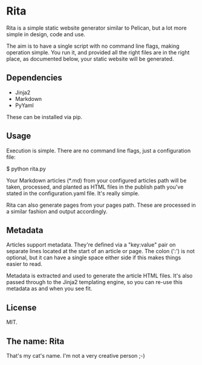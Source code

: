 Rita
====

Rita is a simple static website generator similar to Pelican, but a lot more simple in design, code and use.

The aim is to have a single script with no command line flags, making operation simple. You run it, and provided all the right files are in the right place, as documented below, your static website will be generated.

Dependencies
------------

* Jinja2
* Markdown
* PyYaml

These can be installed via pip.

Usage
-----

Execution is simple. There are no command line flags, just a configuration file:

$ python rita.py

Your Markdown articles (*.md) from your configured articles path will be taken, processed, and planted as HTML files in the publish path you've stated in the configuration.yaml file. It's really simple.

Rita can also generate pages from your pages path. These are processed in a similar fashion and output accordingly.

Metadata
--------

Articles support metadata. They're defined via a "key:value" pair on separate lines located at the start of an article or page. The colon (':') is not optional, but it can have a single space either side if this makes things easier to read.

Metadata is extracted and used to generate the article HTML files. It's also passed through to the Jinja2 templating engine, so you can re-use this metadata as and when you see fit.

License
-------
MIT.

The name: Rita
--------------
That's my cat's name. I'm not a very creative person ;-)